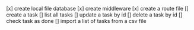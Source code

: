 [x] create local file database
[x] create middleware
[x] create a route file
[] create a task
[] list all tasks
[] update a task by id
[] delete a task by id
[] check task as done
[] import a list of tasks from a csv file
